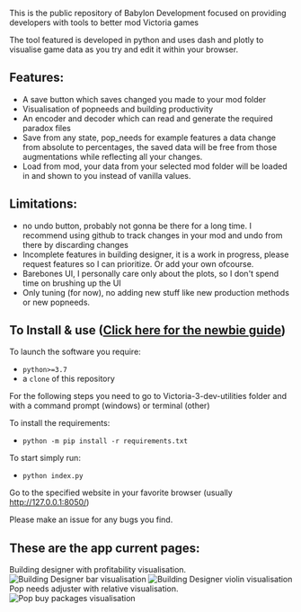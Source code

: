 This is the public repository of Babylon Development focused on providing developers with tools to better mod Victoria games

The tool featured is developed in python and uses dash and plotly to visualise game data as you try and edit it within your browser. 

## Features:
- A save button which saves changed you made to your mod folder
- Visualisation of popneeds and building productivity
- An encoder and decoder which can read and generate the required paradox files
- Save from any state, pop_needs for example features a data change from absolute to percentages, the saved data will be free from those augmentations while reflecting all your changes.
- Load from mod, your data from your selected mod folder will be loaded in and shown to you instead of vanilla values.
  
## Limitations:
- no undo button, probably not gonna be there for a long time. I recommend using github to track changes in your mod and undo from there by discarding changes
- Incomplete features in building designer, it is a work in progress, please request features so I can prioritize. Or add your own ofcourse.
- Barebones UI, I personally care only about the plots, so I don't spend time on brushing up the UI
- Only tuning (for now), no adding new stuff like new production methods or new popneeds.

## To Install & use ([Click here for the newbie guide](https://github.com/Babylon-Development-Victoria-3/Victoria-3-dev-utilities/wiki/Dev-Utilities-for-Dummies#step-5-start-the-software))

To launch the software you require:
 - `python>=3.7`
 - a `clone` of this repository

For the following steps you need to go to Victoria-3-dev-utilities folder and with a command prompt (windows) or terminal (other)

To install the requirements:
 - `python -m pip install -r requirements.txt`

To start simply run:
 - `python index.py`

Go to the specified website in your favorite browser (usually http://127.0.0.1:8050/)

Please make an issue for any bugs you find.

## These are the app current pages:
Building designer with profitability visualisation.
![Building Designer bar visualisation](.demo_materials/building_designer_bar.png)
![Building Designer violin visualisation](.demo_materials/building_designer_violin.png)
Pop needs adjuster with relative visualisation.
![Pop buy packages visualisation](.demo_materials/pop_buy_packages_percentage.png)
